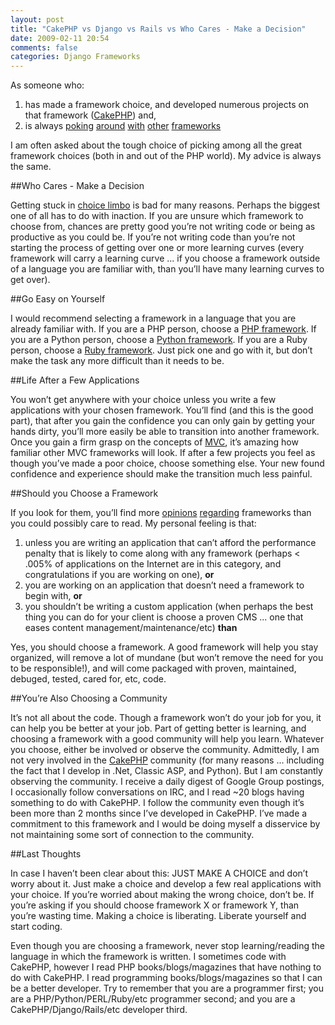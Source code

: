 ```yaml
---
layout: post
title: "CakePHP vs Django vs Rails vs Who Cares - Make a Decision"
date: 2009-02-11 20:54
comments: false
categories: Django Frameworks
---
```


As someone who:

1. has made a framework choice, and developed numerous projects on that framework ([CakePHP](http://cakephp.org/)) and,
2. is always [poking](http://www.djangoproject.com/) [around](http://pylonshq.com/) [with](http://rubyonrails.org/) [other](http://framework.zend.com/) [frameworks](http://codeigniter.com/)

I am often asked about the tough choice of picking among all the great framework choices (both in and out of the PHP world).  My advice is always the same.

<!--more-->

##Who Cares - Make a Decision

Getting stuck in [choice limbo](http://www.google.com/search?hl=en&q=which+framework+should+I+choose&btnG=Google+Search&aq=f&oq=which+framework+should+I+choos) is bad for many reasons.  Perhaps the biggest one of all has to do with inaction.  If you are unsure which framework to choose from, chances are pretty good you’re not writing code or being as productive as you could be.  If you’re not writing code than you’re not starting the process of getting over one or more learning curves (every framework will carry a learning curve ... if you choose a framework outside of a language you are familiar with, than you’ll have many learning curves to get over).

##Go Easy on Yourself

I would recommend selecting a framework in a language that you are already familiar with.  If you are a PHP person, choose a [PHP framework](http://www.google.com/search?hl=en&q=php+frameworks&btnG=Search).  If you are a Python person, choose a [Python framework](http://www.google.com/search?hl=en&q=python+frameworks&btnG=Search).  If you are a Ruby person, choose a [Ruby framework](http://www.google.com/search?hl=en&q=ruby+frameworks&btnG=Search).  Just pick one and go with it, but don’t make the task any more difficult than it needs to be.

##Life After a Few Applications

You won’t get anywhere with your choice unless you write a few applications with your chosen framework.  You’ll find (and this is the good part), that after you gain the confidence you can only gain by getting your hands dirty, you’ll more easily be able to transition into another framework.  Once you gain a firm grasp on the concepts of [MVC](http://en.wikipedia.org/wiki/Model-view-controller), it’s amazing how familiar other MVC frameworks will look.  If after a few projects you feel as though you’ve made a poor choice, choose something else.  Your new found confidence and experience should make the transition much less painful.

##Should you Choose a Framework

If you look for them, you’ll find more [opinions](http://www.google.com/search?hl=en&q=frameworks+suck&btnG=Search) [regarding](http://www.sitepoint.com/blogs/2008/08/29/rasmus-lerdorf-php-frameworks-think-again/) frameworks than you could possibly care to read.  My personal feeling is that:

1. unless you are writing an application that can’t afford the performance penalty that is likely to come along with any framework (perhaps < .005% of applications on the Internet are in this category, and congratulations if you are working on one), **or**
2. you are working on an application that doesn’t need a framework to begin with, **or**
3. you shouldn’t be writing a custom application (when perhaps the best thing you can do for your client is choose a proven CMS ... one that eases content management/maintenance/etc) **than**

Yes, you should choose a framework.  A good framework will help you stay organized, will remove a lot of mundane (but won’t remove the need for you to be responsible!), and will come packaged with proven, maintained, debuged, tested, cared for, etc, code.

##You’re Also Choosing a Community

It’s not all about the code.  Though a framework won’t do your job for you, it can help you be better at your job.  Part of getting better is learning, and choosing a framework with a good community will help you learn.  Whatever you choose, either be involved or observe the community.  Admittedly, I am not very involved in the [CakePHP](http://groups.google.com/group/cake-php) community (for many reasons ... including the fact that I develop in .Net, Classic ASP, and Python).  But I am constantly observing the community.  I receive a daily digest of Google Group postings, I occasionally follow conversations on IRC, and I read ~20 blogs having something to do with CakePHP.  I follow the community even though it’s been more than 2 months since I’ve developed in CakePHP.  I’ve made a commitment to this framework and I would be doing myself a disservice by not maintaining some sort of connection to the community.

##Last Thoughts

In case I haven’t been clear about this: JUST MAKE A CHOICE and don’t worry about it.  Just make a choice and develop a few real applications with your choice.  If you’re worried about making the wrong choice, don’t be.  If you’re asking if you should choose framework X or framework Y, than you’re wasting time.  Making a choice is liberating.  Liberate yourself and start coding.

Even though you are choosing a framework, never stop learning/reading the language in which the framework is written.  I sometimes code with CakePHP, however I read PHP books/blogs/magazines that have nothing to do with CakePHP.  I read programming books/blogs/magazines so that I can be a better developer.  Try to remember that you are a programmer first; you are a PHP/Python/PERL/Ruby/etc programmer second; and you are a CakePHP/Django/Rails/etc developer third.
